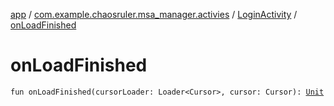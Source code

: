 [app](../../index.md) / [com.example.chaosruler.msa_manager.activies](../index.md) / [LoginActivity](index.md) / [onLoadFinished](.)

# onLoadFinished

`fun onLoadFinished(cursorLoader: Loader<Cursor>, cursor: Cursor): `[`Unit`](https://kotlinlang.org/api/latest/jvm/stdlib/kotlin/-unit/index.html)